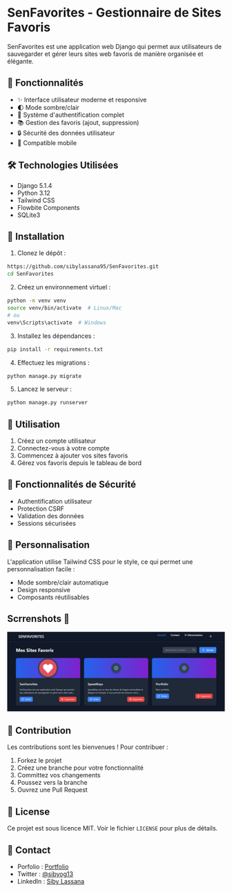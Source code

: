 # SenFavorites - Gestionnaire de Sites Favoris

SenFavorites est une application web Django qui permet aux utilisateurs de sauvegarder et gérer leurs sites web favoris de manière organisée et élégante.

## 🌟 Fonctionnalités

- ✨ Interface utilisateur moderne et responsive
- 🌓 Mode sombre/clair
- 👤 Système d'authentification complet
- 📚 Gestion des favoris (ajout, suppression)
- 🔒 Sécurité des données utilisateur
- 📱 Compatible mobile

## 🛠️ Technologies Utilisées

- Django 5.1.4
- Python 3.12
- Tailwind CSS
- Flowbite Components
- SQLite3

## 🚀 Installation

1. Clonez le dépôt :
```bash
https://github.com/sibylassana95/SenFavorites.git
cd SenFavorites
```

2. Créez un environnement virtuel :
```bash
python -m venv venv
source venv/bin/activate  # Linux/Mac
# ou
venv\Scripts\activate  # Windows
```

3. Installez les dépendances :
```bash
pip install -r requirements.txt
```

4. Effectuez les migrations :
```bash
python manage.py migrate
```

5. Lancez le serveur :
```bash
python manage.py runserver
```

## 📱 Utilisation

1. Créez un compte utilisateur
2. Connectez-vous à votre compte
3. Commencez à ajouter vos sites favoris
4. Gérez vos favoris depuis le tableau de bord

## 🔐 Fonctionnalités de Sécurité

- Authentification utilisateur
- Protection CSRF
- Validation des données
- Sessions sécurisées

## 🎨 Personnalisation

L'application utilise Tailwind CSS pour le style, ce qui permet une personnalisation facile :

- Mode sombre/clair automatique
- Design responsive
- Composants réutilisables

## Scrrenshots 📸   

![Liste des favoris](https://github.com/sibylassana95/SenFavorites/blob/main/screen/list.png?raw=true)


## 👥 Contribution

Les contributions sont les bienvenues ! Pour contribuer :

1. Forkez le projet
2. Créez une branche pour votre fonctionnalité
3. Committez vos changements
4. Poussez vers la branche
5. Ouvrez une Pull Request

## 📝 License

Ce projet est sous licence MIT. Voir le fichier `LICENSE` pour plus de détails.

## 📧 Contact

- Porfolio : [Portfolio](https://sibylassana.vercel.app)
- Twitter : [@sibyog13](https://twitter.com/sibyog13)
- LinkedIn : [Siby Lassana](https://www.linkedin.com/in/sibylassana/)

